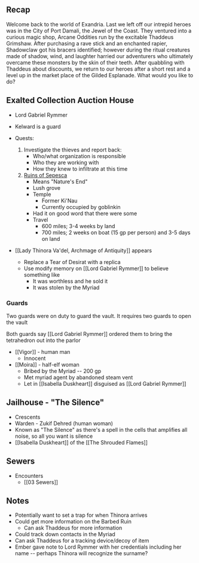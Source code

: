 
## Recap

Welcome back to the world of Exandria. Last we left off our intrepid heroes was in the City of Port Damali, the Jewel of the Coast. They ventured into a curious magic shop, Arcane Oddities run by the excitable Thaddeus Grimshaw. After purchasing a rave stick and an enchanted rapier, Shadowclaw got his bracers identified; however during the ritual creatures made of shadow, wind, and laughter harried our adventurers who ultimately overcame these monsters by the skin of their teeth. After quabbling with Thaddeus about discounts, we return to our heroes after a short rest and a level up in the market place of the Gilded Esplanade. What would you like to do?

## Exalted Collection Auction House
* Lord Gabriel Rymmer
* Kelward is a guard
* Quests:
	1. Investigate the thieves and report back:
		* Who/what organization is responsible
		* Who they are working with
		* How they knew to infiltrate at this time
	2. [Ruins of Sepesca](https://www.dndbeyond.com/sources/egtw/wildemount-gazetteer-menagerie-coast#RuinsofSepesca)
		* Means "Nature's End"
		* Lush grove
		* Temple
			* Former Ki'Nau
			* Currently occupied by goblinkin
		* Had it on good word that there were some
		* Travel
			* 600 miles; 3-4 weeks by land
			* 700 miles; 2 weeks on boat (15 gp per person) and 3-5 days on land

* [[Lady Thinora Va'del, Archmage of Antiquity]] appears
	* Replace a Tear of Desirat with a replica
	* Use modify memory on [[Lord Gabriel Rymmer]] to believe something like
		* It was worthless and he sold it
		* It was stolen by the Myriad


### Guards

Two guards were on duty to guard the vault. It requires two guards to open the vault

Both guards say [[Lord Gabriel Rymmer]] ordered them to bring the tetrahedron out into the parlor

* [[Vigor]] - human man
	* Innocent
* [[Moira]] - half-elf woman
	* Bribed by the Myriad -- 200 gp
	* Met myriad agent by abandoned steam vent
	* Let in [[Isabella Duskheart]] disguised as [[Lord Gabriel Rymmer]]

## Jailhouse - "The Silence"
* Crescents
* Warden - Zukif Dehred (human woman)
* Known as "The Silence" as there's a spell in the cells that amplifies all noise, so all you want is silence
* [[Isabella Duskheart]] of the [[The Shrouded Flames]]

## Sewers
* Encounters
	* [[03 Sewers]]


## Notes

* Potentially want to set a trap for when Thinora arrives
* Could get more information on the Barbed Ruin
	* Can ask Thaddeus for more information
* Could track down contacts in the Myriad
* Can ask Thaddeus for a tracking device/decoy of item
* Ember gave note to Lord Rymmer with her credentials including her name -- perhaps Thinora will recognize the surname?
